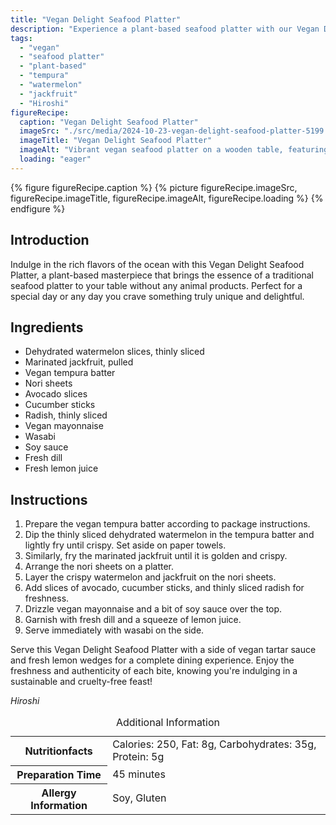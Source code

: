 ```yaml
---
title: "Vegan Delight Seafood Platter"
description: "Experience a plant-based seafood platter with our Vegan Delight Seafood Platter recipe, featuring dehydrated watermelon, crispy jackfruit, and fresh veggies in a delicious arrangement."
tags:
  - "vegan"
  - "seafood platter"
  - "plant-based"
  - "tempura"
  - "watermelon"
  - "jackfruit"
  - "Hiroshi"
figureRecipe: 
  caption: "Vegan Delight Seafood Platter"
  imageSrc: "./src/media/2024-10-23-vegan-delight-seafood-platter-5199.png"
  imageTitle: "Vegan Delight Seafood Platter"
  imageAlt: "Vibrant vegan seafood platter on a wooden table, featuring tempura watermelon, golden jackfruit, fresh avocado, cucumber, radish slices, vegan mayo, soy sauce, dill, lemon, and wasabi."
  loading: "eager"
---
```


{% figure figureRecipe.caption %}
{% picture figureRecipe.imageSrc, figureRecipe.imageTitle, figureRecipe.imageAlt, figureRecipe.loading %}
{% endfigure %}

## Introduction

Indulge in the rich flavors of the ocean with this Vegan Delight Seafood Platter, a plant-based masterpiece that brings the essence of a traditional seafood platter to your table without any animal products. Perfect for a special day or any day you crave something truly unique and delightful.

## Ingredients

- Dehydrated watermelon slices, thinly sliced 
- Marinated jackfruit, pulled 
- Vegan tempura batter 
- Nori sheets 
- Avocado slices 
- Cucumber sticks 
- Radish, thinly sliced 
- Vegan mayonnaise 
- Wasabi 
- Soy sauce 
- Fresh dill 
- Fresh lemon juice

## Instructions

1. Prepare the vegan tempura batter according to package instructions. 
2. Dip the thinly sliced dehydrated watermelon in the tempura batter and lightly fry until crispy. Set aside on paper towels. 
3. Similarly, fry the marinated jackfruit until it is golden and crispy. 
4. Arrange the nori sheets on a platter. 
5. Layer the crispy watermelon and jackfruit on the nori sheets. 
6. Add slices of avocado, cucumber sticks, and thinly sliced radish for freshness. 
7. Drizzle vegan mayonnaise and a bit of soy sauce over the top. 
8. Garnish with fresh dill and a squeeze of lemon juice. 
9. Serve immediately with wasabi on the side.

Serve this Vegan Delight Seafood Platter with a side of vegan tartar sauce and fresh lemon wedges for a complete dining experience. Enjoy the freshness and authenticity of each bite, knowing you're indulging in a sustainable and cruelty-free feast!

*Hiroshi*

<table><caption class='sr-only'>Additional Information</caption><tr><th>Nutritionfacts</th><td>Calories: 250, Fat: 8g, Carbohydrates: 35g, Protein: 5g&nbsp;</td></tr><tr><th>Preparation Time</th><td>45 minutes&nbsp;</td></tr><tr><th>Allergy Information</th><td>Soy, Gluten&nbsp;</td></tr></table>

